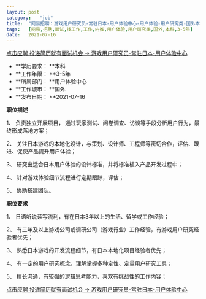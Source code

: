 ```yaml
---
layout:	post
category:	"job"
title:	"网易招聘：游戏用户研究员-常驻日本-用户体验中心-用户体验-用户研究类-国外本科3-5年"
tags:	[网易,招聘,面试,找工作,工作,内推,用户体验,用户研究类,国外,本科,3-5年]
date:	2021-07-16
---
```


[点击应聘 投递简历就有面试机会 ->  游戏用户研究员-常驻日本-用户体验中心](http://mobile.bole.netease.com/bole/boleDetail?id=20904&employeeId=346f03c3cda5f04c&key=all)



- **学历要求： **本科
- **工作年限： **3-5年
- **所属部门： **用户体验中心
- **工作城市： **国外
- **发布日期： **2021-07-16



**职位描述**

1、 负责独立开展项目， 通过玩家测试、问卷调查、访谈等手段分析用户行为，最终形成落地方案；

2、 关注日本游戏的本地化设计，与策划、设计师、工程师等密切合作，评估、跟进、促使产品提升用户体验；

3、 研究出适合日本用户体验的设计标准，并将标准植入产品开发过程中；

4、 针对游戏体验细节流程进行定期跟踪，评估；

5、 协助搭建团队。



**职位要求**

1、 日语听说读写流利，有在日本3年以上的生活、留学或工作经验；

2、 有三年及以上游戏公司或调研公司（游戏行业）工作经验，有游戏用户研究经验者优先；

3、 熟悉日本游戏的开发流程细节，有日本本地化项目经验者优先；

4、 有一定的用户研究概念，理解掌握多种定性、定量用户研究工具；

5、 擅长沟通，有较强的逻辑思考能力，喜欢有挑战性的工作内容；



[点击应聘 投递简历就有面试机会 ->  游戏用户研究员-常驻日本-用户体验中心](http://mobile.bole.netease.com/bole/boleDetail?id=20904&employeeId=346f03c3cda5f04c&key=all)